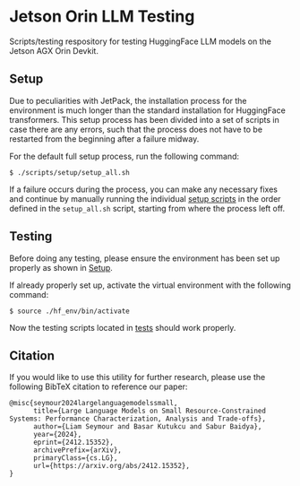 # Jetson Orin LLM Testing

Scripts/testing respository for testing HuggingFace LLM models on the Jetson AGX Orin Devkit.

## Setup

Due to peculiarities with JetPack, the installation process for the environment is much longer than the standard installation for HuggingFace transformers. This setup process has been divided into a set of scripts in case there are any errors, such that the process does not have to be restarted from the beginning after a failure midway.

For the default full setup process, run the following command:

```
$ ./scripts/setup/setup_all.sh
```

If a failure occurs during the process, you can make any necessary fixes and continue by manually running the individual [setup scripts](/scripts/setup/) in the order defined in the ```setup_all.sh``` script, starting from where the process left off.

## Testing

Before doing any testing, please ensure the environment has been set up properly as shown in [Setup](#setup).

If already properly set up, activate the virtual environment with the following command:

```
$ source ./hf_env/bin/activate
```

Now the testing scripts located in [tests](/tests/) should work properly.

## Citation

If you would like to use this utility for further research, please use the following BibTeX citation to reference our paper:

```
@misc{seymour2024largelanguagemodelssmall,
      title={Large Language Models on Small Resource-Constrained Systems: Performance Characterization, Analysis and Trade-offs}, 
      author={Liam Seymour and Basar Kutukcu and Sabur Baidya},
      year={2024},
      eprint={2412.15352},
      archivePrefix={arXiv},
      primaryClass={cs.LG},
      url={https://arxiv.org/abs/2412.15352}, 
}
```
